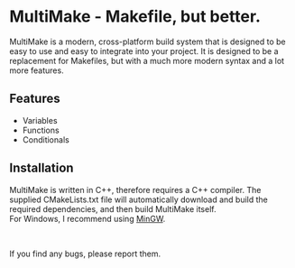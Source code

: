 # MultiMake - Makefile, but better.

MultiMake is a modern, cross-platform build system that is designed to be easy to use and easy to integrate into your project. It is designed to be a replacement for Makefiles, but with a much more modern syntax and a lot more features.

## Features

- Variables
- Functions
- Conditionals

## Installation

MultiMake is written in C++, therefore requires a C++ compiler. The supplied CMakeLists.txt file will automatically download and build the required dependencies, and then build MultiMake itself.
<br />
For Windows, I recommend using [MinGW](http://www.mingw.org/).

<br />

If you find any bugs, please report them.

